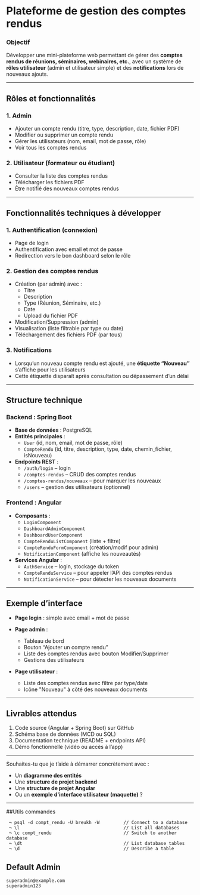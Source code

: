 # **Plateforme de gestion des comptes rendus**

### **Objectif**
Développer une mini-plateforme web permettant de gérer des **comptes rendus de réunions, séminaires, webinaires, etc.**, avec un système de **rôles utilisateur** (admin et utilisateur simple) et des **notifications** lors de nouveaux ajouts.

---

## **Rôles et fonctionnalités**

### 1. **Admin**
- Ajouter un compte rendu (titre, type, description, date, fichier PDF)
- Modifier ou supprimer un compte rendu
- Gérer les utilisateurs (nom, email, mot de passe, rôle)
- Voir tous les comptes rendus

### 2. **Utilisateur (formateur ou étudiant)**
- Consulter la liste des comptes rendus
- Télécharger les fichiers PDF
- Être notifié des nouveaux comptes rendus

---

## **Fonctionnalités techniques à développer**

### 1. **Authentification (connexion)**
- Page de login
- Authentification avec email et mot de passe
- Redirection vers le bon dashboard selon le rôle

### 2. **Gestion des comptes rendus**
- Création (par admin) avec :
  - Titre
  - Description
  - Type (Réunion, Séminaire, etc.)
  - Date
  - Upload du fichier PDF
- Modification/Suppression (admin)
- Visualisation (liste filtrable par type ou date)
- Téléchargement des fichiers PDF (par tous)

### 3. **Notifications**
- Lorsqu’un nouveau compte rendu est ajouté, une **étiquette “Nouveau”** s’affiche pour les utilisateurs
- Cette étiquette disparaît après consultation ou dépassement d’un délai

---

## **Structure technique**

### **Backend : Spring Boot**
- **Base de données** : PostgreSQL
- **Entités principales** :
  - `User` (id, nom, email, mot de passe, rôle)
  - `CompteRendu` (id, titre, description, type, date, chemin_fichier, isNouveau)
- **Endpoints REST** :
  - `/auth/login` – login
  - `/comptes-rendus` – CRUD des comptes rendus
  - `/comptes-rendus/nouveaux` – pour marquer les nouveaux
  - `/users` – gestion des utilisateurs (optionnel)

### **Frontend : Angular**
- **Composants** :
  - `LoginComponent`
  - `DashboardAdminComponent`
  - `DashboardUserComponent`
  - `CompteRenduListComponent` (liste + filtre)
  - `CompteRenduFormComponent` (création/modif pour admin)
  - `NotificationComponent` (affiche les nouveautés)
- **Services Angular** :
  - `AuthService` – login, stockage du token
  - `CompteRenduService` – pour appeler l’API des comptes rendus
  - `NotificationService` – pour détecter les nouveaux documents

---

## **Exemple d’interface**
- **Page login** : simple avec email + mot de passe
- **Page admin** :
  - Tableau de bord
  - Bouton “Ajouter un compte rendu”
  - Liste des comptes rendus avec bouton Modifier/Supprimer
  - Gestions des utilisateurs

- **Page utilisateur** :
  - Liste des comptes rendus avec filtre par type/date
  - Icône "Nouveau" à côté des nouveaux documents

---

## **Livrables attendus**
1. Code source (Angular + Spring Boot) sur GitHub
2. Schéma base de données (MCD ou SQL)
3. Documentation technique (README + endpoints API)
4. Démo fonctionnelle (vidéo ou accès à l’app)

---

Souhaites-tu que je t’aide à démarrer concrètement avec :
- Un **diagramme des entités**
- Une **structure de projet backend**
- Une **structure de projet Angular**
- Ou un **exemple d'interface utilisateur (maquette)** ?

---

##Utils commandes
```
 ¬ psql -d compt_rendu -U breukh -W         // Connect to a database 
 ¬ \l                                       // List all databases
 ¬ \c compt_rendu                           // Switch to another database
 ¬ \dt                                      // List database tables
 ¬ \d                                       // Describe a table
```

## Default Admin
```
superadmin@example.com
superadmin123
```